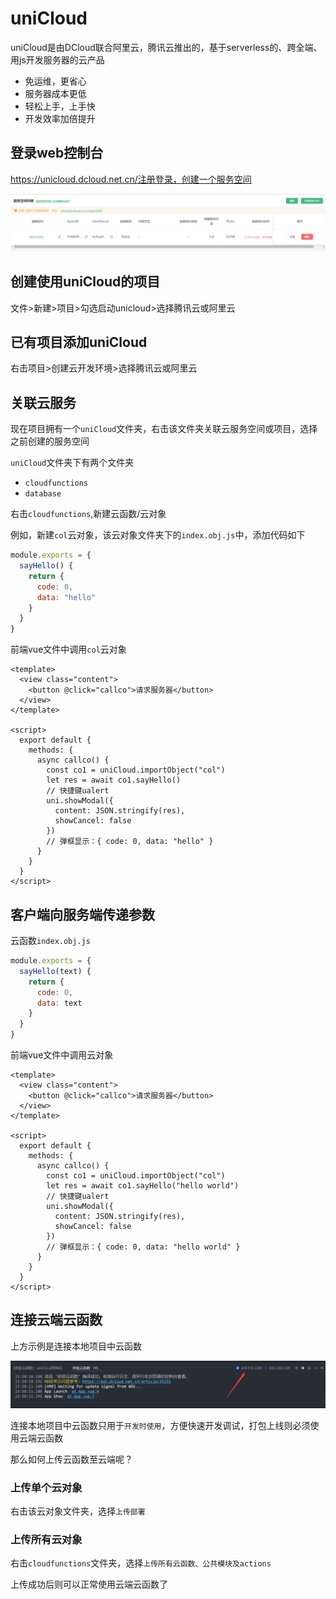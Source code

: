 # uniCloud

uniCloud是由DCloud联合阿里云，腾讯云推出的，基于serverless的、跨全端、用js开发服务器的云产品

- 免运维，更省心
- 服务器成本更低
- 轻松上手，上手快
- 开发效率加倍提升

## 登录web控制台

https://unicloud.dcloud.net.cn/注册登录，创建一个服务空间

![image-20220504234929908](./imgs/image-20220504234929908.png)

## 创建使用uniCloud的项目

文件>新建>项目>勾选启动unicloud>选择腾讯云或阿里云

## 已有项目添加uniCloud

右击项目>创建云开发环境>选择腾讯云或阿里云

## 关联云服务

现在项目拥有一个`uniCloud`文件夹，右击该文件夹关联云服务空间或项目，选择之前创建的服务空间

`uniCloud`文件夹下有两个文件夹

- `cloudfunctions`
- `database`

右击`cloudfunctions`,新建云函数/云对象

例如，新建`col`云对象，该云对象文件夹下的`index.obj.js`中，添加代码如下

```js
module.exports = {
  sayHello() {
    return {
      code: 0,
      data: "hello"
    }
  }
}
```

前端vue文件中调用`col`云对象

```vue
<template>
  <view class="content">
    <button @click="callco">请求服务器</button>
  </view>
</template>

<script>
  export default {
    methods: {
      async callco() {
        const co1 = uniCloud.importObject("col")
        let res = await co1.sayHello()
        // 快捷键ualert
        uni.showModal({
          content: JSON.stringify(res),
          showCancel: false
        })
        // 弹框显示：{ code: 0, data: "hello" }
      }
    }
  }
</script>
```

## 客户端向服务端传递参数

云函数`index.obj.js`

```js
module.exports = {
  sayHello(text) {
    return {
      code: 0,
      data: text
    }
  }
}
```

前端vue文件中调用云对象

```vue
<template>
  <view class="content">
    <button @click="callco">请求服务器</button>
  </view>
</template>

<script>
  export default {
    methods: {
      async callco() {
        const co1 = uniCloud.importObject("col")
        let res = await co1.sayHello("hello world")
        // 快捷键ualert
        uni.showModal({
          content: JSON.stringify(res),
          showCancel: false
        })
        // 弹框显示：{ code: 0, data: "hello world" }
      }
    }
  }
</script>
```

## 连接云端云函数

上方示例是连接本地项目中云函数

![image-20220505000348511](./imgs/image-20220505000348511.png)

连接本地项目中云函数只用于`开发时使用`，方便快速开发调试，打包上线则必须使用云端云函数

那么如何上传云函数至云端呢？

### 上传单个云对象

右击该云对象文件夹，选择`上传部署`

### 上传所有云对象

右击`cloudfunctions`文件夹，选择`上传所有云函数、公共模块及actions`

上传成功后则可以正常使用云端云函数了

